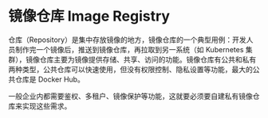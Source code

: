 #  镜像仓库 Image Registry

仓库（Repository）是集中存放镜像的地方，镜像仓库的一个典型用例：开发人员制作完一个镜像后，推送到镜像仓库，再拉取到另一系统（如 Kubernetes 集群），镜像仓库主要为镜像提供存储、共享、访问的功能。镜像仓库有公共和私有两种类型，公共仓库可以快速使用，但没有权限控制、隐私设置等功能，最大的公共仓库是 Docker Hub。

一般企业内都需要鉴权、多租户、镜像保护等功能，这就要必须要自建私有镜像仓库来实现这些需求。
